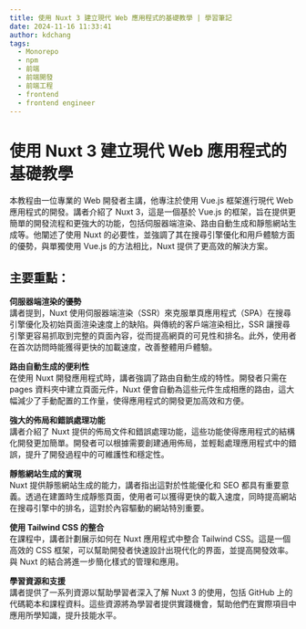 ```yaml
---
title: 使用 Nuxt 3 建立現代 Web 應用程式的基礎教學 | 學習筆記
date: 2024-11-16 11:33:41
author: kdchang
tags:
  - Monorepo
  - npm
  - 前端
  - 前端開發
  - 前端工程
  - frontend
  - frontend engineer
---
```


# 使用 Nuxt 3 建立現代 Web 應用程式的基礎教學

本教程由一位專業的 Web 開發者主講，他專注於使用 Vue.js 框架進行現代 Web 應用程式的開發。講者介紹了 Nuxt 3，這是一個基於 Vue.js 的框架，旨在提供更簡單的開發流程和更強大的功能，包括伺服器端渲染、路由自動生成和靜態網站生成等。他闡述了使用 Nuxt 的必要性，並強調了其在搜尋引擎優化和用戶體驗方面的優勢，與單獨使用 Vue.js 的方法相比，Nuxt 提供了更高效的解決方案。

## 主要重點：

**伺服器端渲染的優勢**  
講者提到，Nuxt 使用伺服器端渲染（SSR）來克服單頁應用程式（SPA）在搜尋引擎優化及初始頁面渲染速度上的缺陷。與傳統的客戶端渲染相比，SSR 讓搜尋引擎更容易抓取到完整的頁面內容，從而提高網頁的可見性和排名。此外，使用者在首次訪問時能獲得更快的加載速度，改善整體用戶體驗。

**路由自動生成的便利性**  
在使用 Nuxt 開發應用程式時，講者強調了路由自動生成的特性。開發者只需在 pages 資料夾中建立頁面元件，Nuxt 便會自動為這些元件生成相應的路由，這大幅減少了手動配置的工作量，使得應用程式的開發更加高效和方便。

**強大的佈局和錯誤處理功能**  
講者介紹了 Nuxt 提供的佈局文件和錯誤處理功能，這些功能使得應用程式的結構化開發更加簡單。開發者可以根據需要創建通用佈局，並輕鬆處理應用程式中的錯誤，提升了開發過程中的可維護性和穩定性。

**靜態網站生成的實現**  
Nuxt 提供靜態網站生成的能力，講者指出這對於性能優化和 SEO 都具有重要意義。透過在建置時生成靜態頁面，使用者可以獲得更快的載入速度，同時提高網站在搜尋引擎中的排名，這對於內容驅動的網站特別重要。

**使用 Tailwind CSS 的整合**  
在課程中，講者計劃展示如何在 Nuxt 應用程式中整合 Tailwind CSS。這是一個高效的 CSS 框架，可以幫助開發者快速設計出現代化的界面，並提高開發效率。與 Nuxt 的結合將進一步簡化樣式的管理和應用。

**學習資源和支援**  
講者提供了一系列資源以幫助學習者深入了解 Nuxt 3 的使用，包括 GitHub 上的代碼範本和課程資料。這些資源將為學習者提供實踐機會，幫助他們在實際項目中應用所學知識，提升技能水平。
